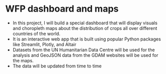 # WFP dashboard and maps

* In this project, I will build a special dashboard that will display visuals and choropleth maps about the distribution of crops all over different countries of the world.
* It is an interactive web app that is built using popular Python packages like Streamlit, Plotly, and Altair
* Datasets from the UN Humanitarian Data Centre will be used for the analysis and GeoJSON data from the GDAM websites will be used for the maps.
* The data will be updated from time to time
  

